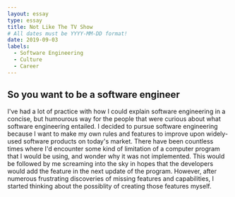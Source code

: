 ```yaml
---
layout: essay
type: essay
title: Not Like The TV Show
# All dates must be YYYY-MM-DD format!
date: 2019-09-03
labels:
  - Software Engineering
  - Culture
  - Career
---
```


## So you want to be a software engineer

I've had a lot of practice with how I could explain software engineering in a concise, but humourous way for the people that were curious about what software engineering entailed. I decided to pursue software engineering because I want to make my own rules and features to improve upon widely-used software products on today's market. There have been countless times where I'd encounter some kind of limitation of a computer program that I would be using, and wonder why it was not implemented. This would be followed by me screaming into the sky in hopes that the developers would add the feature in the next update of the program. However, after numerous frustrating discoveries of missing features and capabilities, I started thinking about the possiblity of creating those features myself.



